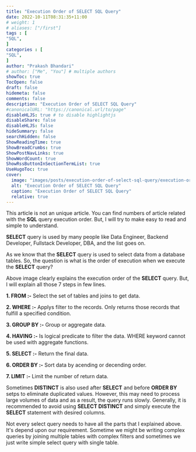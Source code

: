 ```yaml
---
title: "Execution Order of SELECT SQL Query"
date: 2022-10-11T08:31:35+11:00
# weight: 1
# aliases: ["/first"]
tags : [
"SQL",
]
categories : [
"SQL",
]
author: "Prakash Bhandari"
# author: ["Me", "You"] # multiple authors
showToc: true
TocOpen: false
draft: false
hidemeta: false
comments: false
description: "Execution Order of SELECT SQL Query"
#canonicalURL: "https://canonical.url/to/page"
disableHLJS: true # to disable highlightjs
disableShare: false
disableHLJS: false
hideSummary: false
searchHidden: false
ShowReadingTime: true
ShowBreadCrumbs: true
ShowPostNavLinks: true
ShowWordCount: true
ShowRssButtonInSectionTermList: true
UseHugoToc: true
cover:
  image: "images/posts/execution-order-of-select-sql-query/execution-order-of-select-sql-query.png" # image path/url
  alt: "Execution Order of SELECT SQL Query"
  caption: "Execution Order of SELECT SQL Query"
  relative: true
---
```


This article is not an unique article. You can find numbers of article related with the **SQL** query execution order. But, I will try to make easy to read and simple to understand.

**SELECT** query is used by many people like Data Engineer, Backend Developer, Fullstack Developer, DBA, and the list goes on.

As we know that the **SELECT** query is used to select data from a database tables. So, the question is what is the order of execution when we execute the **SELECT** query? <!--more-->


Above image clearly explains the execution order of the **SELECT** query. But, I will explain all those 7 steps in few lines.


**1. FROM :-**  Select the set of tables and joins to get data.

**2. WHERE :-**  Applys filter to the records. Only returns those records that fulfill a specified condition. 

**3. GROUP BY :-** Group or aggregate data.

**4. HAVING :-** Is logical predicate to filter the data. WHERE keyword cannot be used with aggregate functions.

**5. SELECT :-** Return the final data.

**6. ORDER BY :-**  Sort data by acending or decending order.

**7. LIMIT :-**  Limit the number of return data.

Sometimes **DISTINCT** is also used after **SELECT** and before **ORDER BY** setps to eliminate duplicated values. However, this may need to process large volumes of data and as a result, the query runs slowly. Generally, it is recommended to avoid using **SELECT DISTINCT** and simply execute the **SELECT** statement with desired columns.

Not every select query needs to have all the parts that I explained above. It's depend upon our requirement. Sometime we might be writing complex queries by joining multiple tables with complex filters and sometimes we just write simple select query with single table.
